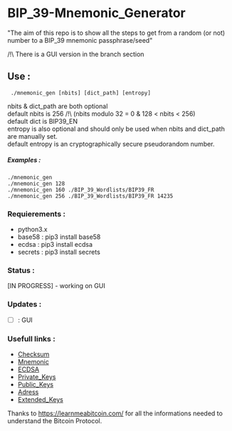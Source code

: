 # BIP_39-Mnemonic_Generator

"The aim of this repo is to show all the steps to get from a random (or not) number to a BIP_39 mnemonic passphrase/seed"


/!\ There is a GUI version in the branch section

##  Use :

```
 ./mnemonic_gen [nbits] [dict_path] [entropy]
```
 nbits & dict_path are both optional  
 default nbits is 256   /!\ (nbits modulo 32 = 0 & 128 < nbits < 256)  
 default dict is BIP39_EN           
 entropy is also optional and should only be used when nbits and dict_path are manually set.  
 default entropy is an cryptographically secure pseudorandom number.  
 
 ##### Examples :
 `````
 ./mnemonic_gen 
 ./mnemonic_gen 128
 ./mnemonic_gen 160 ./BIP_39_Wordlists/BIP39_FR
 ./mnemonic_gen 256 ./BIP_39_Wordlists/BIP39_FR 14235
 `````


### Requierements :

- python3.x
- base58  : pip3 install base58
- ecdsa   : pip3 install ecdsa
- secrets : pip3 install secrets


### Status :
[IN PROGRESS] - working on GUI

### Updates :

- [ ] : GUI 


### Usefull links :

- [Checksum](https://learnmeabitcoin.com/technical/checksum)
- [Mnemonic](https://learnmeabitcoin.com/technical/mnemonic)
- [ECDSA](https://learnmeabitcoin.com/technical/ecdsa)
- [Private_Keys](https://learnmeabitcoin.com/technical/private-key)
- [Public_Keys](https://learnmeabitcoin.com/technical/public-key)
- [Adress](https://learnmeabitcoin.com/technical/address)
- [Extended_Keys](https://learnmeabitcoin.com/technical/extended-keys)

Thanks to https://learnmeabitcoin.com/ for all the informations needed to understand the Bitcoin Protocol.
